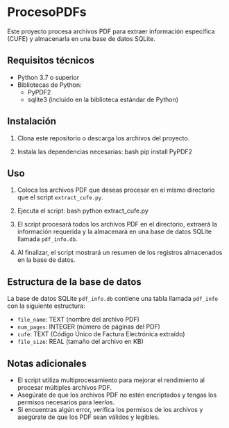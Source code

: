 # ProcesoPDFs

Este proyecto procesa archivos PDF para extraer información específica (CUFE) y almacenarla en una base de datos SQLite.

## Requisitos técnicos

- Python 3.7 o superior
- Bibliotecas de Python:
  - PyPDF2
  - sqlite3 (incluido en la biblioteca estándar de Python)

## Instalación

1. Clona este repositorio o descarga los archivos del proyecto.

2. Instala las dependencias necesarias:
bash
pip install PyPDF2

## Uso

1. Coloca los archivos PDF que deseas procesar en el mismo directorio que el script `extract_cufe.py`.

2. Ejecuta el script:
bash
python extract_cufe.py

3. El script procesará todos los archivos PDF en el directorio, extraerá la información requerida y la almacenará en una base de datos SQLite llamada `pdf_info.db`.

4. Al finalizar, el script mostrará un resumen de los registros almacenados en la base de datos.

## Estructura de la base de datos

La base de datos SQLite `pdf_info.db` contiene una tabla llamada `pdf_info` con la siguiente estructura:

- `file_name`: TEXT (nombre del archivo PDF)
- `num_pages`: INTEGER (número de páginas del PDF)
- `cufe`: TEXT (Código Único de Factura Electrónica extraído)
- `file_size`: REAL (tamaño del archivo en KB)

## Notas adicionales

- El script utiliza multiprocesamiento para mejorar el rendimiento al procesar múltiples archivos PDF.
- Asegúrate de que los archivos PDF no estén encriptados y tengas los permisos necesarios para leerlos.
- Si encuentras algún error, verifica los permisos de los archivos y asegúrate de que los PDF sean válidos y legibles.
